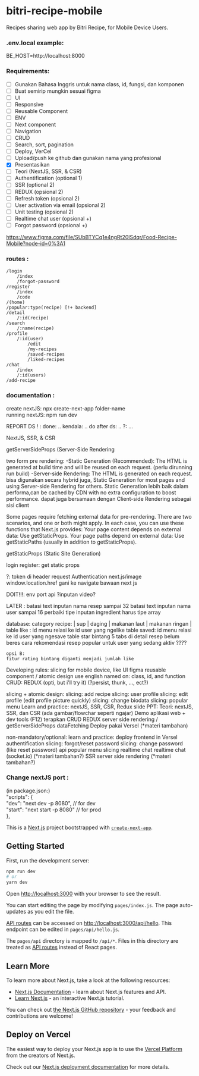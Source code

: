 # bitri-recipe-mobile
Recipes sharing web app by Bitri Recipe, for Mobile Device Users.

### .env.local example:  
BE_HOST=http://localhost:8000
      
### Requirements:  
- [ ] Gunakan Bahasa Inggris untuk nama class, id, fungsi, dan komponen
- [ ] Buat semirip mungkin sesuai figma
- [ ] UI
- [ ] Responsive
- [ ] Reusable Component
- [ ] ENV
- [ ] Next component
- [ ] Navigation
- [ ] CRUD
- [ ] Search, sort, pagination
- [ ] Deploy, VerCel
- [ ] Upload/push ke github dan gunakan nama yang profesional
- [x] Presentasikan
- [ ] Teori (NextJS, SSR, & CSR)
- [ ] Authentification (optional 1)
- [ ] SSR (optional 2)
- [ ] REDUX (opsional 2)
- [ ] Refresh token (opsional 2)
- [ ] User activation via email (opsional 2)
- [ ] Unit testing (opsional 2)
- [ ] Realtime chat user (opsional +)
- [ ] Forgot password (opsional +)

https://www.figma.com/file/SUbBTYCq1e4ngRt20lSdqr/Food-Recipe-Mobile?node-id=0%3A1



### routes :
	/login
		/index
		/forgot-password
	/register
		/index
		/code
	/(home)
	/popular:type(recipe) [!+ backend]
	/detail
		/:id(recipe)
	/search
		/:name(recipe)
	/profile
		/:id(user)
			/edit
			/my-recipes
			/saved-recipes
			/liked-recipes
	/chat
		/index
		/:id(users)
	/add-recipe

### documentation :
create nextJS: npx create-next-app folder-name  
running nextJS: npm run dev

REPORT DS ! :
done: ..
kendala: ..
do after ds: ..
?:	...


NextJS, SSR, & CSR

getServerSideProps (Server-Side Rendering

two form pre rendering:
-Static Generation (Recommended): The HTML is generated at build time and will be reused on each request. (perlu dirunning run build)
-Server-side Rendering: The HTML is generated on each request.
bisa digunakan secara hybrid juga, Static Generation for most pages and using Server-side Rendering for others.
Static Generation lebih baik dalam performa,can be cached by CDN with no extra configuration to boost performance.
dapat juga bersamaan dengan Client-side Rendering sebagai sisi client

Some pages require fetching external data for pre-rendering. There are two scenarios, and one or both might apply. In each case, you can use these functions that Next.js provides:
    Your page content depends on external data: Use getStaticProps.
    Your page paths depend on external data: Use getStaticPaths (usually in addition to getStaticProps).

getStaticProps (Static Site Generation)

login register: get static props


?:
token di header request
Authentication
next.js/image
window.location.href gani ke navigate bawaan next js

DOIT!!!:
env port api
?inputan video?

LATER :
batasi text inputan nama resep sampai 32
batasi text inputan nama user sampai 16
perbaiki tipe inputan ingredient harus tipe array


database:
	category recipe: | sup | daging | makanan laut | makanan ringan |
	table like : id menu relasi ke id user yang ngelike
	table saved: id menu relasi ke id user yang ngesave
	table star bintang 5
	tabs di detail resep belum beres
	cara rekomendasi resep popular untuk user yang sedang aktiv ????

	opsi B:
	fitur rating bintang diganti menjadi jumlah like


Developing rules:
	slicing for mobile device, like UI figma
	reusable component / atomic design
	use english named on: class, id, and function
	CRUD: REDUX (opti, but i'll try it) (?persist, thunk, ..., ect?)
	
slicing + atomic design: 
	slicing: add recipe
	slicing: user profile
		slicing: edit profile (edit profile picture quickly)
		slicing: change biodata
	slicing: popular menu
Learn and practice: nextJS, SSR, CSR, Redux
slide PPT:
	Teori: nextJS, SSR, dan CSR (ada gambar/flowchar seperti ngajar)
	Demo aplikasi web + dev tools (F12)
terapkan CRUD REDUX
server side rendering / getServerSideProps dataFetching
Deploy pakai Versel (*materi tambahan)

non-mandatory/optional:
	learn and practice: deploy frontend in Versel
	authentification
	slicing: forgot/reset password
	slicing: change password (like reset password)
	api popular menu
	slicing realtime chat
	realtime chat (socket.io) (*materi tambahan?)
	SSR server side rendering (*materi tambahan?)


### Change nextJS port :
(in package.json:)  
	"scripts": {  
		"dev": "next dev -p 8080", // for dev   
		"start": "next start -p 8080" // for prod  
},  


This is a [Next.js](https://nextjs.org/) project bootstrapped with [`create-next-app`](https://github.com/vercel/next.js/tree/canary/packages/create-next-app).

## Getting Started

First, run the development server:

```bash
npm run dev
# or
yarn dev
```

Open [http://localhost:3000](http://localhost:3000) with your browser to see the result.

You can start editing the page by modifying `pages/index.js`. The page auto-updates as you edit the file.

[API routes](https://nextjs.org/docs/api-routes/introduction) can be accessed on [http://localhost:3000/api/hello](http://localhost:3000/api/hello). This endpoint can be edited in `pages/api/hello.js`.

The `pages/api` directory is mapped to `/api/*`. Files in this directory are treated as [API routes](https://nextjs.org/docs/api-routes/introduction) instead of React pages.

## Learn More

To learn more about Next.js, take a look at the following resources:

- [Next.js Documentation](https://nextjs.org/docs) - learn about Next.js features and API.
- [Learn Next.js](https://nextjs.org/learn) - an interactive Next.js tutorial.

You can check out [the Next.js GitHub repository](https://github.com/vercel/next.js/) - your feedback and contributions are welcome!

## Deploy on Vercel

The easiest way to deploy your Next.js app is to use the [Vercel Platform](https://vercel.com/new?utm_medium=default-template&filter=next.js&utm_source=create-next-app&utm_campaign=create-next-app-readme) from the creators of Next.js.

Check out our [Next.js deployment documentation](https://nextjs.org/docs/deployment) for more details.
